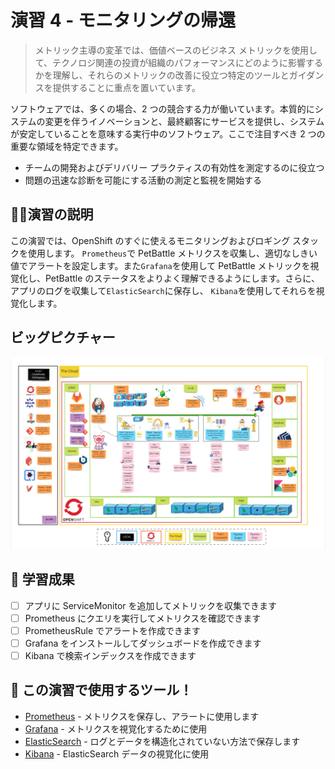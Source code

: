 # 演習 4 - モニタリングの帰還

> メトリック主導の変革では、価値ベースのビジネス メトリックを使用して、テクノロジ関連の投資が組織のパフォーマンスにどのように影響するかを理解し、それらのメトリックの改善に役立つ特定のツールとガイダンスを提供することに重点を置いています。

ソフトウェアでは、多くの場合、2 つの競合する力が働いています。本質的にシステムの変更を伴うイノベーションと、最終顧客にサービスを提供し、システムが安定していることを意味する実行中のソフトウェア。ここで注目すべき 2 つの重要な領域を特定できます。

- チームの開発およびデリバリー プラクティスの有効性を測定するのに役立つ
- 問題の迅速な診断を可能にする活動の測定と監視を開始する

## 👨‍🍳演習の説明

この演習では、OpenShift のすぐに使えるモニタリングおよびロギング スタックを使用します。 `Prometheus`で PetBattle メトリクスを収集し、適切なしきい値でアラートを設定します。また`Grafana`を使用して PetBattle メトリックを視覚化し、PetBattle のステータスをよりよく理解できるようにします。さらに、アプリのログを収集して`ElasticSearch`に保存し、 `Kibana`を使用してそれらを視覚化します。

## ビッグピクチャー

![big-picture-monitoring](images/big-picture-monitoring.jpg)

## 🔮 学習成果

- [ ] アプリに ServiceMonitor を追加してメトリックを収集できます
- [ ] Prometheus にクエリを実行してメトリクスを確認できます
- [ ] PrometheusRule でアラートを作成できます
- [ ] Grafana をインストールしてダッシュボードを作成できます
- [ ] Kibana で検索インデックスを作成できます

## 🔨 この演習で使用するツール！

- <span style="color:blue;"><a href="https://prometheus.io/">Prometheus</a></span> - メトリクスを保存し、アラートに使用します
- <span style="color:blue;"><a href="https://grafana.com/">Grafana</a></span> - メトリクスを視覚化するために使用
- <span style="color:blue;"><a href="https://www.elastic.co/">ElasticSearch</a></span> - ログとデータを構造化されていない方法で保存します
- <span style="color:blue;"><a href="https://www.elastic.co/kibana/">Kibana</a></span> - ElasticSearch データの視覚化に使用
